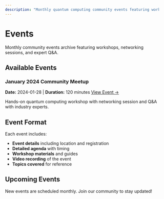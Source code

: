 ```yaml
---
description: "Monthly quantum computing community events featuring workshops, networking sessions, and expert Q&A discussions"
---
```


# Events

Monthly community events archive featuring workshops, networking sessions, and expert Q&A.

## Available Events

### January 2024 Community Meetup
**Date:** 2024-01-28 | **Duration:** 120 minutes
[View Event →](january-2024.md)

Hands-on quantum computing workshop with networking session and Q&A with industry experts.

## Event Format

Each event includes:
- **Event details** including location and registration
- **Detailed agenda** with timing
- **Workshop materials** and guides
- **Video recording** of the event
- **Topics covered** for reference

## Upcoming Events

New events are scheduled monthly. Join our community to stay updated!
